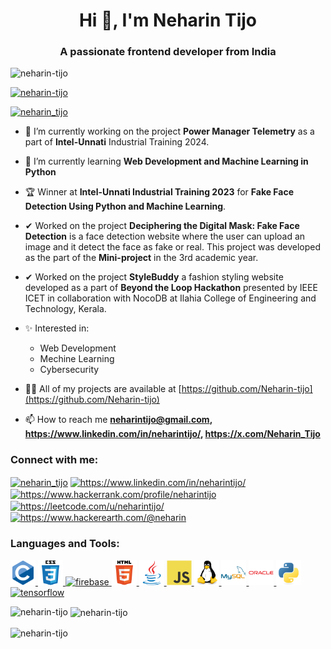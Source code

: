 <h1 align="center">Hi 👋, I'm Neharin Tijo</h1>
<h3 align="center">A passionate frontend developer from India</h3>

<p align="left"> <img src="https://komarev.com/ghpvc/?username=neharin-tijo&label=Profile%20views&color=0e75b6&style=flat" alt="neharin-tijo" /> </p>

<p align="left"> <a href="https://github.com/ryo-ma/github-profile-trophy"><img src="https://github-profile-trophy.vercel.app/?username=neharin-tijo" alt="neharin-tijo" /></a> </p>

<p align="left"> <a href="https://twitter.com/neharin_tijo" target="blank"><img src="https://img.shields.io/twitter/follow/neharin_tijo?logo=twitter&style=for-the-badge" alt="neharin_tijo" /></a> </p>

- 🔭 I’m currently working on the project **Power Manager Telemetry** as a part of **Intel-Unnati** Industrial Training 2024.

- 🌱 I’m currently learning **Web Development and Machine Learning in Python**
 
- 🏆 Winner at **Intel-Unnati Industrial Training 2023** for **Fake Face Detection Using Python and Machine Learning**.
 
- ✔ Worked on the project **Deciphering the Digital Mask: Fake Face Detection** is a face detection website where the user can upload an image and it detect the face as fake or real. This project was developed as the part of the **Mini-project** in the 3rd academic year.
  
- ✔ Worked on the project **StyleBuddy** a fashion styling website developed as a part of **Beyond the Loop Hackathon** presented by IEEE ICET in collaboration with NocoDB at Ilahia College of Engineering and Technology, Kerala.

- ✨ Interested in:
    - Web Development
    - Mechine Learning 
    - Cybersecurity

- 👨‍💻 All of my projects are available at [https://github.com/Neharin-tijo](https://github.com/Neharin-tijo)

- 📫 How to reach me **neharintijo@gmail.com, https://www.linkedin.com/in/neharintijo/, https://x.com/Neharin_Tijo**

<h3 align="left">Connect with me:</h3>
<p align="left">
<a href="https://twitter.com/neharin_tijo" target="blank"><img align="center" src="https://raw.githubusercontent.com/rahuldkjain/github-profile-readme-generator/master/src/images/icons/Social/twitter.svg" alt="neharin_tijo" height="30" width="40" /></a>
<a href="https://linkedin.com/in/https://www.linkedin.com/in/neharintijo/" target="blank"><img align="center" src="https://raw.githubusercontent.com/rahuldkjain/github-profile-readme-generator/master/src/images/icons/Social/linked-in-alt.svg" alt="https://www.linkedin.com/in/neharintijo/" height="30" width="40" /></a>
<a href="https://www.hackerrank.com/https://www.hackerrank.com/profile/neharintijo" target="blank"><img align="center" src="https://raw.githubusercontent.com/rahuldkjain/github-profile-readme-generator/master/src/images/icons/Social/hackerrank.svg" alt="https://www.hackerrank.com/profile/neharintijo" height="30" width="40" /></a>
<a href="https://www.leetcode.com/https://leetcode.com/u/neharintijo/" target="blank"><img align="center" src="https://raw.githubusercontent.com/rahuldkjain/github-profile-readme-generator/master/src/images/icons/Social/leet-code.svg" alt="https://leetcode.com/u/neharintijo/" height="30" width="40" /></a>
<a href="https://www.hackerearth.com/https://www.hackerearth.com/@neharin" target="blank"><img align="center" src="https://raw.githubusercontent.com/rahuldkjain/github-profile-readme-generator/master/src/images/icons/Social/hackerearth.svg" alt="https://www.hackerearth.com/@neharin" height="30" width="40" /></a>
</p>

<h3 align="left">Languages and Tools:</h3>
<p align="left"> <a href="https://www.cprogramming.com/" target="_blank" rel="noreferrer"> <img src="https://raw.githubusercontent.com/devicons/devicon/master/icons/c/c-original.svg" alt="c" width="40" height="40"/> </a> <a href="https://www.w3schools.com/css/" target="_blank" rel="noreferrer"> <img src="https://raw.githubusercontent.com/devicons/devicon/master/icons/css3/css3-original-wordmark.svg" alt="css3" width="40" height="40"/> </a> <a href="https://firebase.google.com/" target="_blank" rel="noreferrer"> <img src="https://www.vectorlogo.zone/logos/firebase/firebase-icon.svg" alt="firebase" width="40" height="40"/> </a> <a href="https://www.w3.org/html/" target="_blank" rel="noreferrer"> <img src="https://raw.githubusercontent.com/devicons/devicon/master/icons/html5/html5-original-wordmark.svg" alt="html5" width="40" height="40"/> </a> <a href="https://www.java.com" target="_blank" rel="noreferrer"> <img src="https://raw.githubusercontent.com/devicons/devicon/master/icons/java/java-original.svg" alt="java" width="40" height="40"/> </a> <a href="https://developer.mozilla.org/en-US/docs/Web/JavaScript" target="_blank" rel="noreferrer"> <img src="https://raw.githubusercontent.com/devicons/devicon/master/icons/javascript/javascript-original.svg" alt="javascript" width="40" height="40"/> </a> <a href="https://www.linux.org/" target="_blank" rel="noreferrer"> <img src="https://raw.githubusercontent.com/devicons/devicon/master/icons/linux/linux-original.svg" alt="linux" width="40" height="40"/> </a> <a href="https://www.mysql.com/" target="_blank" rel="noreferrer"> <img src="https://raw.githubusercontent.com/devicons/devicon/master/icons/mysql/mysql-original-wordmark.svg" alt="mysql" width="40" height="40"/> </a> <a href="https://www.oracle.com/" target="_blank" rel="noreferrer"> <img src="https://raw.githubusercontent.com/devicons/devicon/master/icons/oracle/oracle-original.svg" alt="oracle" width="40" height="40"/> </a> <a href="https://www.python.org" target="_blank" rel="noreferrer"> <img src="https://raw.githubusercontent.com/devicons/devicon/master/icons/python/python-original.svg" alt="python" width="40" height="40"/> </a> <a href="https://www.tensorflow.org" target="_blank" rel="noreferrer"> <img src="https://www.vectorlogo.zone/logos/tensorflow/tensorflow-icon.svg" alt="tensorflow" width="40" height="40"/> </a> </p>

<p><img align="left" src="https://github-readme-stats.vercel.app/api/top-langs?username=neharin-tijo&show_icons=true&locale=en&layout=compact" alt="neharin-tijo" /></p>

<p>&nbsp;<img align="center" src="https://github-readme-stats.vercel.app/api?username=neharin-tijo&show_icons=true&locale=en" alt="neharin-tijo" /></p>

<p><img align="center" src="https://github-readme-streak-stats.herokuapp.com/?user=neharin-tijo&" alt="neharin-tijo" /></p>
